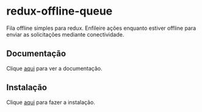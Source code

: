 # redux-offline-queue

Fila offline simples para redux. Enfileire ações enquanto estiver offline para enviar as solicitações mediante conectividade.

## Documentação

Clique [aqui](https://www.npmjs.com/package/redux-offline-queue) para ver a documentação.

## Instalação

Clique [aqui](https://github.com/RobPando/redux-offline-queue) para fazer a instalação.